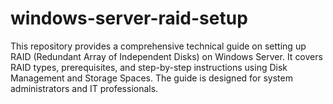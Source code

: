 # windows-server-raid-setup
This repository provides a comprehensive technical guide on setting up RAID (Redundant Array of Independent Disks) on Windows Server. It covers RAID types, prerequisites, and step-by-step instructions using Disk Management and Storage Spaces. The guide is designed for system administrators and IT professionals.
